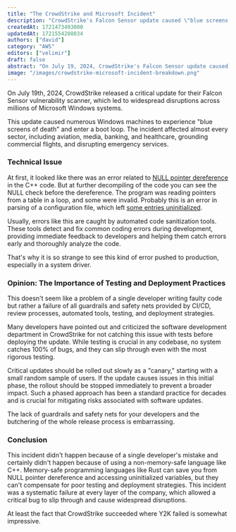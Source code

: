 ```yaml
---
title: "The CrowdStrike and Microsoft Incident"
description: "CrowdStrike's Falcon Sensor update caused \"blue screens of death\" on millions of Windows systems."
createdAt: 1721473493000
updatedAt: 1721554208034
authors: ["david"]
category: "AWS"
editors: ["velimir"]
draft: false
abstract: "On July 19, 2024, CrowdStrike's Falcon Sensor update caused widespread disruptions on millions of Windows systems, leading to \"blue screens of death\" and boot loops. The issue, an erorr in the C++ code of a system driver, impacted aviation, media, banking, and healthcare sectors, grounding flights and disrupting emergency services. This incident highlights a failure in CrowdStrike's development and deployment processes, as such errors should be caught by automated code sanitization tools. It underscores the importance of rigorous testing, CI/CD practices, and phased rollouts to prevent widespread disruptions in critical systems. Robust testing and deployment strategies are essential, even with memory-safe programming languages."
image: "/images/crowdstrike-microsoft-incident-breakdown.png"
---
```



On July 19th, 2024, CrowdStrike released a critical update for their Falcon Sensor vulnerability scanner, which led to widespread disruptions across millions of Microsoft Windows systems.

This update caused numerous Windows machines to experience "blue screens of death" and enter a boot loop. The incident affected almost every sector, including aviation, media, banking, and healthcare, grounding commercial flights, and disrupting emergency services.

### Technical Issue

At first, it looked like there was an error related to [NULL pointer dereference](https://cwe.mitre.org/data/definitions/476.html) in the C++ code. But at further decompiling of the code you can see the NULL check before the dereference. The program was reading pointers from a table in a loop, and some were invalid. Probably this is an error in parsing of a configuration file, which left [some entries uninitialized](https://cwe.mitre.org/data/definitions/824.html).

Usually, errors like this are caught by automated code sanitization tools. These tools detect and fix common coding errors during development, providing immediate feedback to developers and helping them catch errors early and thoroughly analyze the code.

That's why it is so strange to see this kind of error pushed to production, especially in a system driver.

### Opinion: The Importance of Testing and Deployment Practices

This doesn't seem like a problem of a single developer writing faulty code but rather a failure of all guardrails and safety nets provided by CI/CD, review processes, automated tools, testing, and deployment strategies.

Many developers have pointed out and criticized the software development department in CrowdStrike for not catching this issue with tests before deploying the update. While testing is crucial in any codebase, no system catches 100% of bugs, and they can slip through even with the most rigorous testing.

Critical updates should be rolled out slowly as a "canary," starting with a small random sample of users. If the update causes issues in this initial phase, the rollout should be stopped immediately to prevent a broader impact. Such a phased approach has been a standard practice for decades and is crucial for mitigating risks associated with software updates.

The lack of guardrails and safety nets for your developers and the butchering of the whole release process is embarrassing.

### Conclusion

This incident didn't happen because of a single developer's mistake and certainly didn't happen because of using a non-memory-safe language like C++. Memory-safe programming languages like Rust can save you from NULL pointer dereference and accessing uninitialized variables, but they can't compensate for poor testing and deployment strategies. This incident was a systematic failure at every layer of the company, which allowed a critical bug to slip through and cause widespread disruptions.

At least the fact that CrowdStrike succeeded where Y2K failed is somewhat impressive.
